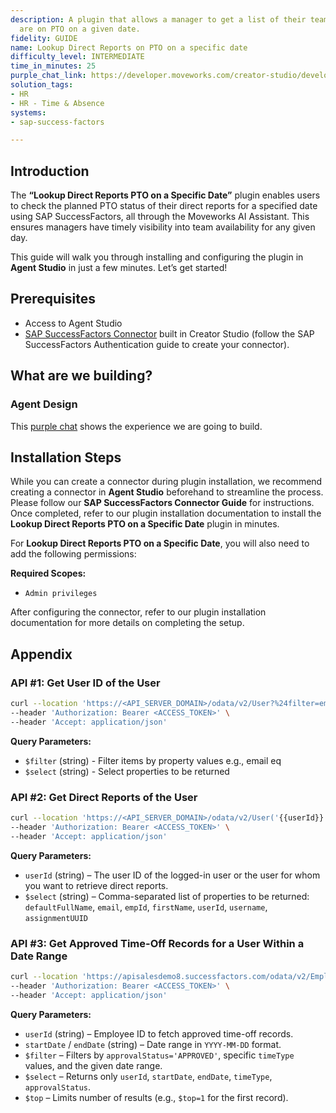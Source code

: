 ```yaml
---
description: A plugin that allows a manager to get a list of their team members who
  are on PTO on a given date.
fidelity: GUIDE
name: Lookup Direct Reports on PTO on a specific date
difficulty_level: INTERMEDIATE
time_in_minutes: 25
purple_chat_link: https://developer.moveworks.com/creator-studio/developer-tools/purple-chat-builder/?workspace=%7B%22title%22%3A%22My+Workspace%22%2C%22botSettings%22%3A%7B%7D%2C%22mocks%22%3A%5B%7B%22id%22%3A6991%2C%22title%22%3A%22Mock+1%22%2C%22transcript%22%3A%7B%22settings%22%3A%7B%22colorStyle%22%3A%22LIGHT%22%2C%22startTime%22%3A%2211%3A43+AM%22%2C%22defaultPerson%22%3A%22GWEN%22%2C%22editable%22%3Atrue%7D%2C%22messages%22%3A%5B%7B%22from%22%3A%22USER%22%2C%22text%22%3A%22Can+you+tell+me+which+of+our+team+members+are+on+PTO+today%3F%22%7D%2C%7B%22from%22%3A%22ANNOTATION%22%2C%22text%22%3A%22%3Cp%3E%E2%9C%85+Working+on+%3Cb%3ETeam+Members+PTO+Today%3C%2Fb%3E%3Cbr%3E%E2%8F%B3+Calling+Plugin+%3Cb%3ELookup+Team+On+PTO%3C%2Fb%3E%3C%2Fp%3E%22%7D%2C%7B%22from%22%3A%22BOT%22%2C%22text%22%3A%22Today%2C+the+following+team+members+are+on+PTO%3A+%3Cbr%3E1.+Emily+Clark+%3Cbr%3E2.+Jordan+Smith+%3Cbr%3E3.+Alex+Lee%3Cbr%3ELet+me+know+if+there%27s+anything+else+I+can+help+with%21%22%7D%5D%7D%7D%5D%7D
solution_tags:
- HR
- HR - Time & Absence
systems:
- sap-success-factors

---
```

## Introduction

The **“Lookup Direct Reports PTO on a Specific Date”** plugin enables users to check the planned PTO status of their direct reports for a specified date using SAP SuccessFactors, all through the Moveworks AI Assistant. This ensures managers have timely visibility into team availability for any given day.

This guide will walk you through installing and configuring the plugin in **Agent Studio** in just a few minutes. Let’s get started!

## **Prerequisites**

- Access to Agent Studio
- [SAP SuccessFactors Connector](https://developer.moveworks.com/creator-studio/resources/connector/?id=sap-success-factors&commit_id=21f2fb0f5f2b0852c62a72235121cd8d78d6b46b;) built in Creator Studio (follow the SAP SuccessFactors Authentication guide to create your connector).

## **What are we building?**

### Agent Design

This [purple chat](https://developer.moveworks.com/creator-studio/developer-tools/purple-chat?conversation=%7B%22startTimestamp%22%3A%2211%3A43+AM%22%2C%22messages%22%3A%5B%7B%22role%22%3A%22user%22%2C%22parts%22%3A%5B%7B%22richText%22%3A%22Can+you+tell+me+which+of+our+team+members+are+on+PTO+today%3F%22%7D%5D%7D%2C%7B%22role%22%3A%22assistant%22%2C%22parts%22%3A%5B%7B%22reasoningSteps%22%3A%5B%7B%22status%22%3A%22success%22%2C%22richText%22%3A%22%3Cp%3E%E2%9C%85+Working+on+%3Cb%3ETeam+Members+PTO+Today%3C%2Fb%3E%3Cbr%3E%E2%8F%B3+Calling+Plugin+%3Cb%3ELookup+Team+On+PTO%3C%2Fb%3E%3C%2Fp%3E%22%7D%5D%7D%2C%7B%22richText%22%3A%22Today%2C+the+following+team+members+are+on+PTO%3A+%3Cbr%3E1.+Emily+Clark+%3Cbr%3E2.+Jordan+Smith+%3Cbr%3E3.+Alex+Lee%3Cbr%3ELet+me+know+if+there%27s+anything+else+I+can+help+with%21%22%7D%5D%7D%5D%7D) shows the experience we are going to build.

## Installation Steps

While you can create a connector during plugin installation, we recommend creating a connector in **Agent Studio** beforehand to streamline the process. Please follow our **SAP SuccessFactors Connector Guide** for instructions. Once completed, refer to our plugin installation documentation to install the **Lookup Direct Reports PTO on a Specific Date** plugin in minutes.

For **Lookup Direct Reports PTO on a Specific Date**, you will also need to add the following permissions:

**Required Scopes:**

- `Admin privileges`

After configuring the connector, refer to our plugin installation documentation for more details on completing the setup.

## **Appendix**

### **API #1: Get User ID of the User**

```bash
curl --location 'https://<API_SERVER_DOMAIN>/odata/v2/User?%24filter=email%20eq%20%27<USER_EMAIL>%27&%24select=assignmentUUID,userId' \
--header 'Authorization: Bearer <ACCESS_TOKEN>' \
--header 'Accept: application/json'
```

**Query Parameters:**

- `$filter` (string) - Filter items by property values e.g., email eq <EMAIL>
- `$select` (string) - Select properties to be returned

### **API #2: Get Direct Reports of the User**

```bash
curl --location 'https://<API_SERVER_DOMAIN>/odata/v2/User('{{userId}}')/directReports?%24select=defaultFullName%2Cemail%2CempId%2CfirstName%2CuserId%2Cusername%2CassignmentUUID' \
--header 'Authorization: Bearer <ACCESS_TOKEN>' \
--header 'Accept: application/json'
```

**Query Parameters:**

- `userId` (string) – The user ID of the logged-in user or the user for whom you want to retrieve direct reports.
- `$select` (string) – Comma-separated list of properties to be returned: `defaultFullName`, `email`, `empId`, `firstName`, `userId`, `username`, `assignmentUUID`

### **API #3: Get Approved Time-Off Records for a User Within a Date Range**

```bash
curl --location 'https://apisalesdemo8.successfactors.com/odata/v2/EmployeeTime?%24filter=userId%20eq%20%27{{userId}}%27%20and%20approvalStatus%20eq%20%27APPROVED%27%20and%20%28timeType%20eq%20%27TT_PTO%27%20or%20timeType%20eq%20%27TT_VAC_REC%27%20or%20timeType%20eq%20%27BRA-VACATN%27%20or%20timeType%20eq%20%27PHL-VAC-TT%27%20or%20timeType%20eq%20%27CHN-ANNL%27%20or%20timeType%20eq%20%27AUS-ANNL%27%20or%20timeType%20eq%20%27DEU-ANNL%27%20or%20timeType%20eq%20%27FRA-ANNL%27%20or%20timeType%20eq%20%27GBR-ANNL%27%20or%20timeType%20eq%20%27ANNL_RUS%27%20or%20timeType%20eq%20%27NLD-ANNL%27%20or%20timeType%20eq%20%27SG_AL%27%29%20and%20startDate%20le%20datetime%27{{startDate}}T00%3A00%3A00%27%20and%20endDate%20le%20datetime%27{{endDate}}T23%3A59%3A59%27&%24select=userId%2CstartDate%2CendDate%2CtimeType%2CapprovalStatus&%24top=1' \
--header 'Authorization: Bearer <ACCESS_TOKEN>' \
--header 'Accept: application/json'
```

**Query Parameters:**

- `userId` (string) – Employee ID to fetch approved time-off records.
- `startDate` / `endDate` (string) – Date range in `YYYY-MM-DD` format.
- `$filter` – Filters by `approvalStatus='APPROVED'`, specific `timeType` values, and the given date range.
- `$select` – Returns only `userId`, `startDate`, `endDate`, `timeType`, `approvalStatus`.
- `$top` – Limits number of results (e.g., `$top=1` for the first record).